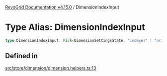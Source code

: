 [RevoGrid Documentation v4.15.0](README.md) / DimensionIndexInput

# Type Alias: DimensionIndexInput

```ts
type DimensionIndexInput: Pick<DimensionSettingsState, "indexes" | "originItemSize" | "indexToItem">;
```

## Defined in

[src/store/dimension/dimension.helpers.ts:13](https://github.com/revolist/revogrid/blob/f57e3b1afae49404a5b6670c54899cb5770f47c4/src/store/dimension/dimension.helpers.ts#L13)

